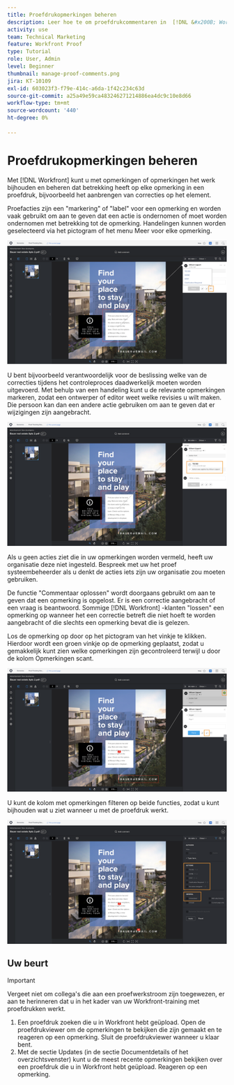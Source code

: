 ```yaml
---
title: Proefdrukopmerkingen beheren
description: Leer hoe te om proefdrukcommentaren in  [!DNL &#x200B; Workfront]  te beheren door commentaaracties toe te passen, commentaren op te lossen, en de commentaarkolom te filtreren.
activity: use
team: Technical Marketing
feature: Workfront Proof
type: Tutorial
role: User, Admin
level: Beginner
thumbnail: manage-proof-comments.png
jira: KT-10109
exl-id: 603023f3-f79e-414c-a6da-1f42c234c63d
source-git-commit: a25a49e59ca483246271214886ea4dc9c10e8d66
workflow-type: tm+mt
source-wordcount: '440'
ht-degree: 0%

---
```


# Proefdrukopmerkingen beheren

Met [!DNL Workfront] kunt u met opmerkingen of opmerkingen het werk bijhouden en beheren dat betrekking heeft op elke opmerking in een proefdruk, bijvoorbeeld het aanbrengen van correcties op het element.

Proefacties zijn een &quot;markering&quot; of &quot;label&quot; voor een opmerking en worden vaak gebruikt om aan te geven dat een actie is ondernomen of moet worden ondernomen met betrekking tot de opmerking. Handelingen kunnen worden geselecteerd via het pictogram of het menu Meer voor elke opmerking.

![ een beeld van een proef in de het proefdrukken kijker met het vlagpictogram dat op de commentaar en de beschikbare bewijsacties zichtbaar wordt benadrukt.](assets/manage-comments-1.png)

U bent bijvoorbeeld verantwoordelijk voor de beslissing welke van de correcties tijdens het controleproces daadwerkelijk moeten worden uitgevoerd. Met behulp van een handeling kunt u de relevante opmerkingen markeren, zodat een ontwerper of editor weet welke revisies u wilt maken. Die persoon kan dan een andere actie gebruiken om aan te geven dat er wijzigingen zijn aangebracht.

![ een beeld van een proef in de het proefdrukken kijker met de [!UICONTROL To Do] proefdrukactie die op de commentaar wordt benadrukt.](assets/manage-comments-2.png)

Als u geen acties ziet die in uw opmerkingen worden vermeld, heeft uw organisatie deze niet ingesteld. Bespreek met uw het proef systeembeheerder als u denkt de acties iets zijn uw organisatie zou moeten gebruiken.

De functie &quot;Commentaar oplossen&quot; wordt doorgaans gebruikt om aan te geven dat een opmerking is opgelost. Er is een correctie aangebracht of een vraag is beantwoord. Sommige [!DNL Workfront] -klanten &quot;lossen&quot; een opmerking op wanneer het een correctie betreft die niet hoeft te worden aangebracht of die slechts een opmerking bevat die is gelezen.

Los de opmerking op door op het pictogram van het vinkje te klikken. Hierdoor wordt een groen vinkje op de opmerking geplaatst, zodat u gemakkelijk kunt zien welke opmerkingen zijn gecontroleerd terwijl u door de kolom Opmerkingen scant.

![ een beeld van een proef in de het proefdrukken kijker met het controletekenpictogram dat op de commentaar wordt benadrukt.](assets/manage-comments-4.png)

U kunt de kolom met opmerkingen filteren op beide functies, zodat u kunt bijhouden wat u ziet wanneer u met de proefdruk werkt.

![ een beeld van de commentaarfilters in de het proeven kijker met de [!UICONTROL Actions] en [!UICONTROL General] benadrukte het filtreren opties.](assets/manage-comments-3.png)

## Uw beurt

>[!IMPORTANT]
>
>Vergeet niet om collega&#39;s die aan een proefwerkstroom zijn toegewezen, er aan te herinneren dat u in het kader van uw Workfront-training met proefdrukken werkt.


1. Een proefdruk zoeken die u in Workfront hebt geüpload. Open de proefdrukviewer om de opmerkingen te bekijken die zijn gemaakt en te reageren op een opmerking. Sluit de proefdrukviewer wanneer u klaar bent.
1. Met de sectie Updates (in de sectie Documentdetails of het overzichtsvenster) kunt u de meest recente opmerkingen bekijken over een proefdruk die u in Workfront hebt geüpload. Reageren op een opmerking.


<!--
## Learn more
* Create and manage proof comments
-->

